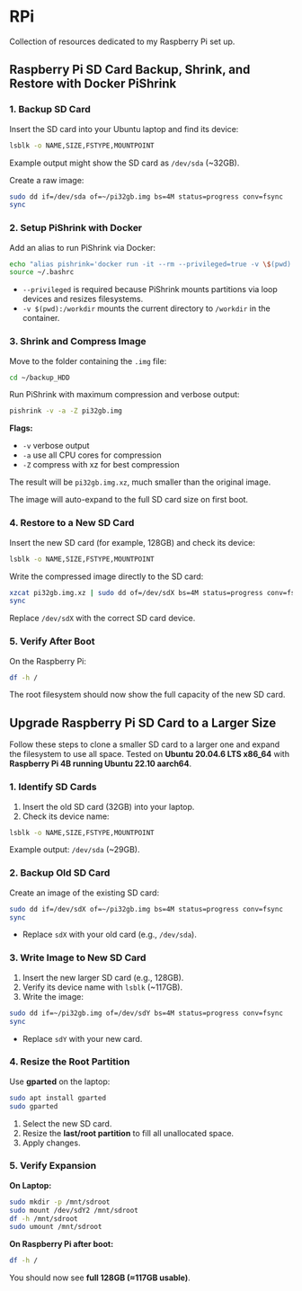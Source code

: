# RPi
Collection of resources dedicated to my Raspberry Pi set up.

## Raspberry Pi SD Card Backup, Shrink, and Restore with Docker PiShrink

### 1. Backup SD Card
Insert the SD card into your Ubuntu laptop and find its device:
```bash
lsblk -o NAME,SIZE,FSTYPE,MOUNTPOINT
```
Example output might show the SD card as `/dev/sda` (\~32GB).

Create a raw image:
```bash
sudo dd if=/dev/sda of=~/pi32gb.img bs=4M status=progress conv=fsync
sync
```

### 2. Setup PiShrink with Docker
Add an alias to run PiShrink via Docker:
```bash
echo "alias pishrink='docker run -it --rm --privileged=true -v \$(pwd):/workdir pishrink'" >> ~/.bashrc
source ~/.bashrc
```
* `--privileged` is required because PiShrink mounts partitions via loop devices and resizes filesystems.
* `-v $(pwd):/workdir` mounts the current directory to `/workdir` in the container.

### 3. Shrink and Compress Image
Move to the folder containing the `.img` file:
```bash
cd ~/backup_HDD
```
Run PiShrink with maximum compression and verbose output:
```bash
pishrink -v -a -Z pi32gb.img
```
**Flags:**
* `-v` verbose output
* `-a` use all CPU cores for compression
* `-Z` compress with xz for best compression

The result will be `pi32gb.img.xz`, much smaller than the original image.

The image will auto-expand to the full SD card size on first boot.

### 4. Restore to a New SD Card
Insert the new SD card (for example, 128GB) and check its device:
```bash
lsblk -o NAME,SIZE,FSTYPE,MOUNTPOINT
```
Write the compressed image directly to the SD card:
```bash
xzcat pi32gb.img.xz | sudo dd of=/dev/sdX bs=4M status=progress conv=fsync
sync
```
Replace `/dev/sdX` with the correct SD card device.

### 5. Verify After Boot
On the Raspberry Pi:
```bash
df -h /
```
The root filesystem should now show the full capacity of the new SD card.

## **Upgrade Raspberry Pi SD Card to a Larger Size**
Follow these steps to clone a smaller SD card to a larger one and expand the filesystem to use all space. 
Tested on **Ubuntu 20.04.6 LTS x86_64** with **Raspberry Pi 4B running Ubuntu 22.10 aarch64**.

### **1. Identify SD Cards**
1. Insert the old SD card (32GB) into your laptop.
2. Check its device name:
```bash
lsblk -o NAME,SIZE,FSTYPE,MOUNTPOINT
```
Example output: `/dev/sda` (\~29GB).

### **2. Backup Old SD Card**
Create an image of the existing SD card:
```bash
sudo dd if=/dev/sdX of=~/pi32gb.img bs=4M status=progress conv=fsync
sync
```
* Replace `sdX` with your old card (e.g., `/dev/sda`).

### **3. Write Image to New SD Card**
1. Insert the new larger SD card (e.g., 128GB).
2. Verify its device name with `lsblk` (\~117GB).
3. Write the image:
```bash
sudo dd if=~/pi32gb.img of=/dev/sdY bs=4M status=progress conv=fsync
sync
```
* Replace `sdY` with your new card.

### **4. Resize the Root Partition**
Use **gparted** on the laptop:
```bash
sudo apt install gparted
sudo gparted
```
1. Select the new SD card.
2. Resize the **last/root partition** to fill all unallocated space.
3. Apply changes.

### **5. Verify Expansion**
**On Laptop:**
```bash
sudo mkdir -p /mnt/sdroot
sudo mount /dev/sdY2 /mnt/sdroot
df -h /mnt/sdroot
sudo umount /mnt/sdroot
```
**On Raspberry Pi after boot:**
```bash
df -h /
```
You should now see **full 128GB (≈117GB usable)**.
